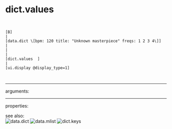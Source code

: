 # dict.values

```


[B]
|
[data.dict \[bpm: 120 title: "Unknown masterpiece" freqs: 1 2 3 4\]]
|
|
|
[dict.values  ]
|
[ui.display @display_type=1]

            
```
---
arguments:


---
properties:


see also:<br>
![data.dict]("img/object_data.dict.png")
![data.mlist]("img/object_data.mlist.png")
![dict.keys]("img/object_dict.keys.png")
